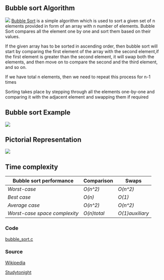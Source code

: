 ## Bubble sort Algorithm
![](https://upload.wikimedia.org/wikipedia/commons/thumb/8/83/Bubblesort-edited-color.svg/220px-Bubblesort-edited-color.svg.png)
[Bubble Sort](https://github.com/HembramBeta777/Sorting-Algorithm/tree/master/BubbleSort/bubble_sort.c/) is a simple algorithm which is used to sort a given set of n elements provided in form of an array with n number of elements.
Bubble Sort compares all the element one by one and sort them based on their values.

If the given array has to be sorted in ascending order, then bubble sort will start by comparing the first element of the array with the
second element,if the first element is greater than the second element, it will swap both the elements,
and then move on to compare the second and the third element, and so on.

If we have total n elements, then we need to repeat this process for n-1 times

Sorting takes place by stepping through all the elements one-by-one and comparing it with the adjacent element 
and swapping them if required

## Bubble sort Example
![](https://reactgo.com/acb6082891086b779854ec1fc0cb420b/bubble-sort-visualization.gif)

## Pictorial Representation
![](https://www.w3resource.com/w3r_images/bubble-short.png)

## Time complexity
|**Bubble sort performance**  | **Comparison**| **Swaps**|
| --------------------------  |-------------- |----------- 
|_Worst-case_                 | _O(n^2)_      | _O(n^2)_
|_Best case_                  | _O(n)_        | _O(1)_
|_Average case_               | _O(n^2)_      | _O(n^2)_
|_Worst-case space complexity_| _O(n)total_   | _O(1)auxiliary_

### Code
[bubble_sort.c](https://github.com/HembramBeta777/Sorting-Algorithm/blob/master/BubbleSort/bubble_sort.c)

### Source

[Wikipedia](https://en.wikipedia.org/wiki/Bubble_sort)

[Studytonight](https://www.studytonight.com/data-structures/bubble-sort)
